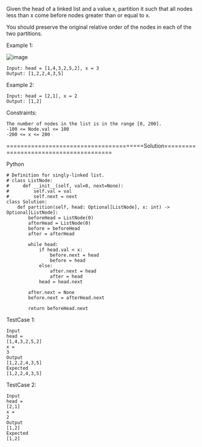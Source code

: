 Given the head of a linked list and a value x, partition it such that all nodes less than x come before nodes greater than or equal to x.

You should preserve the original relative order of the nodes in each of the two partitions.

 

Example 1:

![image](https://github.com/Pughal/leetcode_solutions/assets/22728867/c0e71ec6-81cd-4a7c-b4ca-f694e50bb540)

```
Input: head = [1,4,3,2,5,2], x = 3
Output: [1,2,2,4,3,5]
```

Example 2:
```
Input: head = [2,1], x = 2
Output: [1,2]
```

Constraints:
```
The number of nodes in the list is in the range [0, 200].
-100 <= Node.val <= 100
-200 <= x <= 200
```

=======================================Solution=======================================

Python

```
# Definition for singly-linked list.
# class ListNode:
#     def __init__(self, val=0, next=None):
#         self.val = val
#         self.next = next
class Solution:
    def partition(self, head: Optional[ListNode], x: int) -> Optional[ListNode]:
        beforeHead = ListNode(0)
        afterHead = ListNode(0)
        before = beforeHead
        after = afterHead

        while head:
            if head.val < x:
                before.next = head
                before = head
            else:
                after.next = head
                after = head
            head = head.next

        after.next = None
        before.next = afterHead.next

        return beforeHead.next
```



TestCase 1:
```
Input
head =
[1,4,3,2,5,2]
x =
3
Output
[1,2,2,4,3,5]
Expected
[1,2,2,4,3,5]
```

TestCase 2:
```
Input
head =
[2,1]
x =
2
Output
[1,2]
Expected
[1,2]
```
